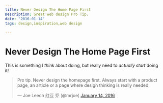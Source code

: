 ```yaml
---
title: Never Design The Home Page First
Description: Great web design Pro Tip. 
date: "2016-01-14"
tags: design,inspiration,web design

---
```


# Never Design The Home Page First

This is something I *think* about doing, but really need to *actually start* doing it!

<blockquote class="twitter-tweet" lang="en"><p lang="en" dir="ltr">Pro tip. Never design the homepage first. Always start with a product page, an article or a page where design thinking is really needed.</p>&mdash; Joe Leech 红豆 乔 (@mrjoe) <a href="https://twitter.com/mrjoe/status/687576291944566784">January 14, 2016</a></blockquote>
<script async src="//platform.twitter.com/widgets.js" charset="utf-8"></script>



